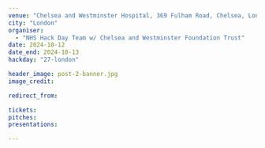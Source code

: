 ```yaml
---
venue: "Chelsea and Westminster Hospital, 369 Fulham Road, Chelsea, London SW10 9NH"
city: "London"
organiser:
  - "NHS Hack Day Team w/ Chelsea and Westminster Foundation Trust"
date: 2024-10-12
date_end: 2024-10-13
hackday: "27-london"

header_image: post-2-banner.jpg
image_credit: 

redirect_from:

tickets:
pitches: 
presentations:

---
```

